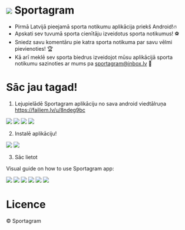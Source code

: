 # ![](https://github.com/Porfovore/Sportagram/blob/master/atteli/SPORTAGRAMLOGOmini.jpg) Sportagram 
- Pirmā Latvijā pieejamā sporta notikumu aplikācija priekš Android!🔥
- Apskati sev tuvumā sporta cienītāju izveidotus sporta notikumus! ⚽
- Sniedz savu komentāru pie katra sporta notikuma par savu vēlmi pievienoties! 🏆
- Kā arī meklē sev sporta biedrus izveidojot mūsu aplikācijā sporta notikumu sazinoties ar mums pa sportagram@inbox.lv 📧


# Sāc jau tagad!
1. Lejupielādē Sportagram aplikāciju no sava android viedtālruņa https://failiem.lv/u/8ndeg9bc

![](https://github.com/Porfovore/Sportagram/blob/master/atteli/download1.jpg)
![](https://github.com/Porfovore/Sportagram/blob/master/atteli/download2.jpg)
![](https://github.com/Porfovore/Sportagram/blob/master/atteli/download3.jpg)
![](https://github.com/Porfovore/Sportagram/blob/master/atteli/download4.jpg)

2. Instalē aplikāciju!

![](https://github.com/Porfovore/Sportagram/blob/master/atteli/install1.jpg)
![](https://github.com/Porfovore/Sportagram/blob/master/atteli/install2.jpg)


3. Sāc lietot

Visual guide on how to use Sportagram app:

![](https://github.com/Porfovore/Sportagram/blob/master/atteli/use1.jpg)
![](https://github.com/Porfovore/Sportagram/blob/master/atteli/use2.jpg)
![](https://github.com/Porfovore/Sportagram/blob/master/atteli/use3.jpg)
![](https://github.com/Porfovore/Sportagram/blob/master/atteli/use4.jpg)
![](https://github.com/Porfovore/Sportagram/blob/master/atteli/use5.jpg)
![](https://github.com/Porfovore/Sportagram/blob/master/atteli/use6.jpg)

# Licence
©️ Sportagram
